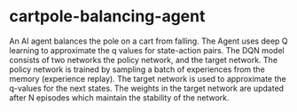 # cartpole-balancing-agent

An AI agent balances the pole on a cart from falling. The Agent uses deep Q learning to approximate the q values for state-action pairs. The DQN model consists of two networks the policy network, and the target network. The policy network is trained by sampling a batch of experiences from the memory (experience replay). The target network is used to approximate the q-values for the next states. The weights in the target network are updated after N episodes which maintain the stability of the network.

